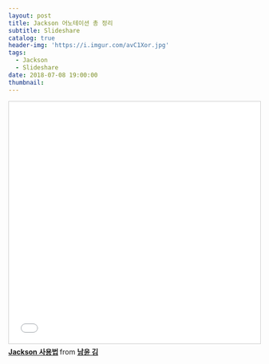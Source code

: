 ```yaml
---
layout: post
title: Jackson 어노테이션 총 정리
subtitle: Slideshare
catalog: true
header-img: 'https://i.imgur.com/avC1Xor.jpg'
tags:
  - Jackson
  - Slideshare
date: 2018-07-08 19:00:00
thumbnail:
---
```


<iframe src="//www.slideshare.net/slideshow/embed_code/key/3bcVswknGqlE8u" width="595" height="485" frameborder="0" marginwidth="0" marginheight="0" scrolling="no" style="border:1px solid #CCC; border-width:1px; margin-bottom:5px; max-width: 100%;" allowfullscreen> </iframe> <div style="margin-bottom:5px"> <strong> <a href="//www.slideshare.net/ssuser565d51/jackson-104816215" title="Jackson 사용법" target="_blank">Jackson 사용법</a> </strong> from <strong><a href="https://www.slideshare.net/ssuser565d51" target="_blank">남윤 김</a></strong> </div>